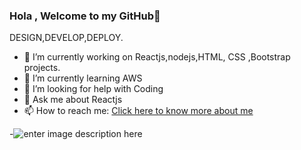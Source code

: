 ### Hola , Welcome to my GitHub👋
DESIGN,DEVELOP,DEPLOY.

- 🔭 I’m currently working on Reactjs,nodejs,HTML, CSS ,Bootstrap projects.
- 🌱 I’m currently learning AWS 
- 🤔 I’m looking for help with Coding
- 💬 Ask me about Reactjs
- 📫 How to reach me: [Click here to know more about me](https://www.linkedin.com/in/sushmithakumaravel1109)

-![enter image description here](https://github-readme-stats.vercel.app/api?username=sushmitha1109&&show_icons=true&title_color=ffffff&icon_color=bb2acf&text_color=daf7dc&bg_color=151515)
 
